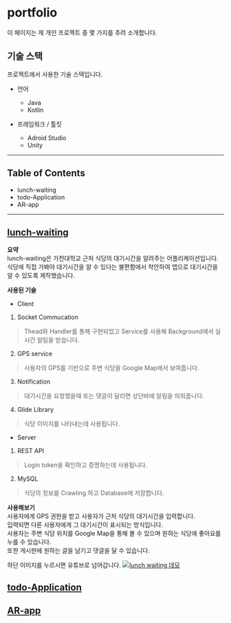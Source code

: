 # portfolio
이 페이지는 제 개인 프로젝트 중 몇 가지를 추려 소개합니다.

## 기술 스택
프로젝트에서 사용한 기술 스택입니다.

- 언어  
  - Java
  - Kotlin
  
- 프레임워크 / 툴킷  
  - Adroid Studio
  - Unity

---

## Table of Contents
- lunch-waiting
- todo-Application
- AR-app

---

## [lunch-waiting](https://github.com/JJangA9/lunch-waiting)

**요약**  
lunch-waiting은 가천대학교 근처 식당의 대기시간을 알려주는 어플리케이션입니다.  
식당에 직접 가봐야 대기시간을 알 수 있다는 불편함에서 착안하여 앱으로 대기시간을 알 수 있도록 제작했습니다.   

**사용된 기술**  
- Client

 1. Socket Commucation  
  > Thead와 Handler를 통해 구현되었고 Service를 사용해 Background에서 실시간 알림을 받습니다.
 2. GPS service  
  > 사용자의 GPS를 기반으로 주변 식당을 Google Map에서 보여줍니다.
 3. Notification  
  > 대기시간을 요청했을때 또는 댓글이 달리면 상단바에 알림을 띄워줍니다.
 4. Glide Library  
  > 식당 이미지를 나타내는데 사용됩니다.

- Server  

 1. REST API  
  > Login token을 확인하고 증명하는데 사용됩니다.
 2. MySQL  
  > 식당의 정보를 Crawling 하고 Database에 저장합니다.

**사용해보기**  
사용자에게 GPS 권한을 받고 사용자가 근처 식당의 대기시간을 입력합니다.  
입력되면 다른 사용자에게 그 대기시간이 표시되는 방식입니다.  
사용자는 주변 식당 위치를 Google Map을 통해 볼 수 있으며 원하는 식당에 좋아요를 누를 수 있습니다.  
또한 게시판에 원하는 글을 남기고 댓글을 달 수 있습니다.  

하단 이미지를 누르시면 유튜브로 넘어갑니다.
[![lunch waiting 데모](https://img.youtube.com/vi/V3zJFMWD8Es/0.jpg)](https://www.youtube.com/watch?v=V3zJFMWD8Es)


## [todo-Application](https://github.com/JJangA9/TodoApplication)
## [AR-app](https://github.com/JJangA9/AR-app)
